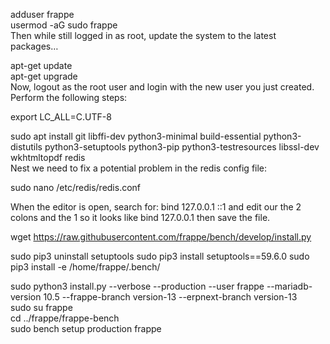 adduser frappe  
usermod -aG sudo frappe  
Then while still logged in as root, update the system to the latest packages…

apt-get update  
apt-get upgrade  
Now, logout as the root user and login with the new user you just created. Perform the following steps:  

export LC_ALL=C.UTF-8  

sudo apt install git libffi-dev python3-minimal build-essential python3-distutils python3-setuptools python3-pip python3-testresources libssl-dev wkhtmltopdf redis  
Nest we need to fix a potential problem in the redis config file:  

sudo nano /etc/redis/redis.conf  

When the editor is open, search for: bind 127.0.0.1 ::1 and edit our the 2 colons and the 1 so it looks like bind 127.0.0.1 then save the file.  

wget https://raw.githubusercontent.com/frappe/bench/develop/install.py  

sudo pip3 uninstall setuptools 
sudo pip3 install setuptools==59.6.0 
sudo pip3 install -e /home/frappe/.bench/ 



sudo python3 install.py --verbose --production --user frappe --mariadb-version 10.5 --frappe-branch version-13 --erpnext-branch version-13  
sudo su frappe  
cd ../frappe/frappe-bench  
sudo bench setup production frappe  
